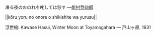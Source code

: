凍る夜のおのれを叱しては恕す
—[能村登四郎](https://ja.wikipedia.org/wiki/能村登四郎)

||kōru yoru no onore o shikishite wa yurusu||

浮世絵: Kawase Hasui, Winter Moon at Toyamagahara — 戸山ヶ原, 1931